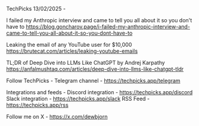 TechPicks 13/02/2025 -

I failed my Anthropic interview and came to tell you all about it so you don't have to
https://blog.goncharov.page/i-failed-my-anthropic-interview-and-came-to-tell-you-all-about-it-so-you-dont-have-to

Leaking the email of any YouTube user for $10,000
https://brutecat.com/articles/leaking-youtube-emails

TL;DR of Deep Dive into LLMs Like ChatGPT by Andrej Karpathy
https://anfalmushtaq.com/articles/deep-dive-into-llms-like-chatgpt-tldr

Follow TechPicks -
Telegram channel - https://techpicks.app/telegram

Integrations and feeds -
Discord integration - https://techpicks.app/discord
Slack integration - https://techpicks.app/slack
RSS Feed - https://techpicks.app/rss

Follow me on X - https://x.com/dewbjorn